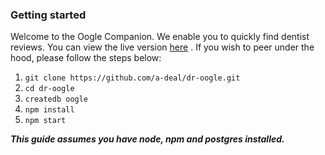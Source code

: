 ### Getting started

Welcome to the Oogle Companion. We enable you to quickly find dentist reviews.
You can view the live version [here](https://desolate-ocean-47832.herokuapp.com/)
. If you wish to peer under the hood, please
follow the steps below:

1. `git clone https://github.com/a-deal/dr-oogle.git`
2. `cd dr-oogle`
3. `createdb oogle`
4. `npm install`
5. `npm start`

***This guide assumes you have node, npm and postgres installed.***
